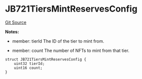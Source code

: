 # JB721TiersMintReservesConfig
[Git Source](https://github.com/Bananapus/nana-721-hook/blob/e813fb5b7d17cd3d18023137d70a7b2f3911ad99/src/structs/JB721TiersMintReservesConfig.sol)

**Notes:**
- member: tierId The ID of the tier to mint from.

- member: count The number of NFTs to mint from that tier.


```solidity
struct JB721TiersMintReservesConfig {
    uint32 tierId;
    uint16 count;
}
```

